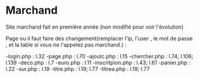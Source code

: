 # Marchand
 Site marchand fait en première année (non modifié pour voir l'évolution)

Page ou il faut faire des changement(remplacer l'ip, l'user , le mot de passe , et la table si vous ne l'appelez pas marchand.) :

-login.php : l.32 
-page.php : l.70 
-ajoutc.php : l.15
-chercher.php : l.74; l.106; l.139
-deco.php : l.7
-euro.php : l.11
-inscritpion.php : l.43; l.61
-panier.php : l.22
-sur.php : l.19
-titre.php : l.19; l.77
-titrea.php : l.19; l.77